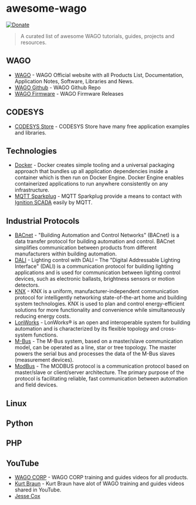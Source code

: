 # awesome-wago

[![Donate](https://img.shields.io/badge/Donate-PayPal-green.svg)](https://www.paypal.me/adeeptech)

> A curated list of awesome WAGO tutorials, guides, projects and resources.  

## WAGO

* [WAGO](https://www.wago.com/ "WAGO") - WAGO Official website with all Products List, Documentation, Application Notes, Software, Libraries and News.  
* [WAGO Github](https://github.com/WAGO) - WAGO Github Repo  
* [WAGO Firmware](https://github.com/WAGO/pfc-firmware-sdk/releases) - WAGO Firmware Releases  

## CODESYS

* [CODESYS Store](https://store.codesys.com/all-products.html "CODESYS Store") - CODESYS Store have many free application examples and libraries.  

## Technologies

* [Docker](https://www.docker.com/ "Docker") - Docker creates simple tooling and a universal packaging approach that bundles up all application dependencies inside a container which is then run on Docker Engine. Docker Engine enables containerized applications to run anywhere consistently on any infrastructure.  
* [MQTT Sparkplug](https://www.cirrus-link.com/mqtt-sparkplug-tahu/ "MQTT Sparkplug") - MQTT Sparkplug provide a means to contact with [Ignition SCADA](https://inductiveautomation.com/ "Ignition SCADA") easily by MQTT.

## Industrial Protocols

* [BACnet](https://www.wago.com/sg/bacnet "BACnet") - "Building Automation and Control Networks" (BACnet) is a data transfer protocol for building automation and control. BACnet simplifies communication between products from different manufacturers within building automation.  
* [DALI](https://www.wago.com/sg/dali "DALI") - Lighting control with DALI – The "Digital Addressable Lighting Interface" (DALI) is a communication protocol for building lighting applications and is used for communication between lighting control devices, such as electronic ballasts, brightness sensors or motion detectors.  
* [KNX](https://www.wago.com/sg/knx "KNX") - KNX is a uniform, manufacturer-independent communication protocol for intelligently networking state-of-the-art home and building system technologies. KNX is used to plan and control energy-efficient solutions for more functionality and convenience while simultaneously reducing energy costs.  
* [LonWorks](https://www.wago.com/sg/lonworks "LonWorks") - LonWorks® is an open and interoperable system for building automation and is characterized by its flexible topology and cross-system functions.  
* [M-Bus](https://www.wago.com/sg/m-bus "M-Bus") - The M-Bus system, based on a master/slave communication model, can be operated as a line, star or tree topology. The master powers the serial bus and processes the data of the M-Bus slaves (measurement devices).  
* [ModBus](https://www.wago.com/sg/modbus "ModBus") - The MODBUS protocol is a communication protocol based on master/slave or client/server architecture. The primary purpose of the protocol is facilitating reliable, fast communication between automation and field devices.  

## Linux

## Python

## PHP

## YouTube

* [WAGO CORP](https://www.youtube.com/user/WAGOCORP/videos) - WAGO CORP training and guides videos for all products.  
* [Kurt Braun](https://www.youtube.com/user/WagoKurt/videos) - Kurt Braun have alot of WAGO training and guides videos shared in YouTube.  
* [Jesse Cox](https://www.youtube.com/channel/UCXEwdiyGgzVDJD48f7rWOAw/videos)